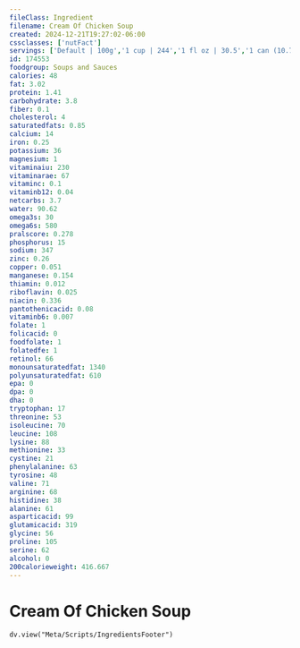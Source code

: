 ```yaml
---
fileClass: Ingredient
filename: Cream Of Chicken Soup
created: 2024-12-21T19:27:02-06:00
cssclasses: ['nutFact']
servings: ['Default | 100g','1 cup | 244','1 fl oz | 30.5','1 can (10.75 oz), prepared | 593']
id: 174553
foodgroup: Soups and Sauces
calories: 48
fat: 3.02
protein: 1.41
carbohydrate: 3.8
fiber: 0.1
cholesterol: 4
saturatedfats: 0.85
calcium: 14
iron: 0.25
potassium: 36
magnesium: 1
vitaminaiu: 230
vitaminarae: 67
vitaminc: 0.1
vitaminb12: 0.04
netcarbs: 3.7
water: 90.62
omega3s: 30
omega6s: 580
pralscore: 0.278
phosphorus: 15
sodium: 347
zinc: 0.26
copper: 0.051
manganese: 0.154
thiamin: 0.012
riboflavin: 0.025
niacin: 0.336
pantothenicacid: 0.08
vitaminb6: 0.007
folate: 1
folicacid: 0
foodfolate: 1
folatedfe: 1
retinol: 66
monounsaturatedfat: 1340
polyunsaturatedfat: 610
epa: 0
dpa: 0
dha: 0
tryptophan: 17
threonine: 53
isoleucine: 70
leucine: 108
lysine: 88
methionine: 33
cystine: 21
phenylalanine: 63
tyrosine: 48
valine: 71
arginine: 68
histidine: 38
alanine: 61
asparticacid: 99
glutamicacid: 319
glycine: 56
proline: 105
serine: 62
alcohol: 0
200calorieweight: 416.667
---
```


# Cream Of Chicken Soup

```dataviewjs
dv.view("Meta/Scripts/IngredientsFooter")
```